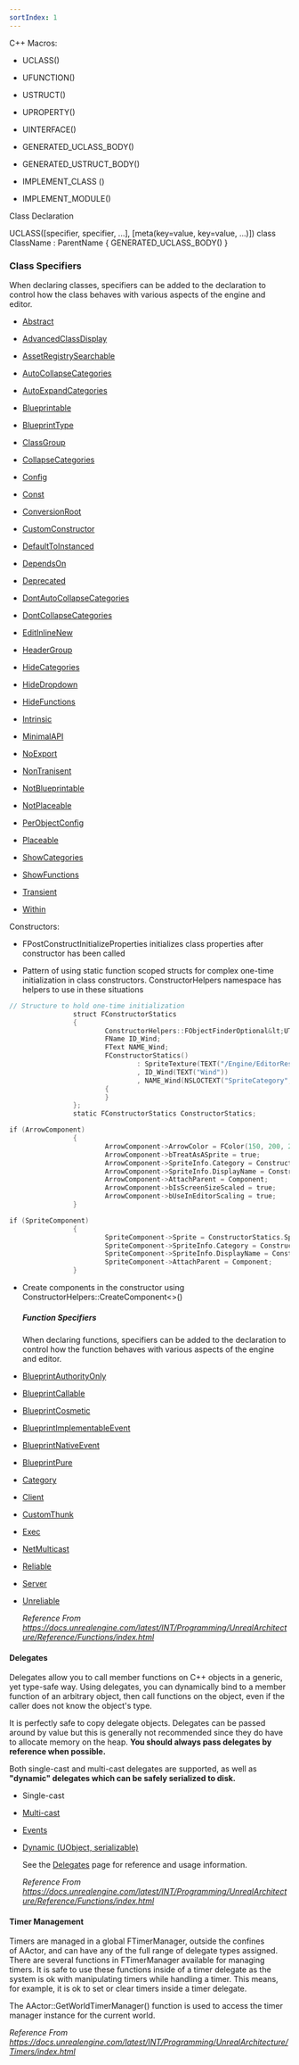 ```yaml
---
sortIndex: 1
---
```


C++ Macros:

- UCLASS()

- UFUNCTION()

- USTRUCT()

- UPROPERTY()

- UINTERFACE()

- GENERATED_UCLASS_BODY()

- GENERATED_USTRUCT_BODY()

- IMPLEMENT_CLASS ()

- IMPLEMENT_MODULE()

Class Declaration

UCLASS(\[specifier, specifier, ...], \[meta(key=value, key=value, ...)]) 
class ClassName : ParentName 
{ 
GENERATED_UCLASS_BODY() 
}

### Class Specifiers

When declaring classes, specifiers can be added to the declaration to control how the class behaves with various aspects of the engine and editor.

- [Abstract](https://docs.unrealengine.com/latest/INT/Programming/UnrealArchitecture/Reference/Classes/Specifiers/Abstract/index.html)

- [AdvancedClassDisplay](https://docs.unrealengine.com/latest/INT/Programming/UnrealArchitecture/Reference/Classes/S)

- [AssetRegistrySearchable](https://docs.unrealengine.com/latest/INT/Programming/UnrealArchitecture/Reference/Classes/Specifiers/AssetRegistrySearchable/index.html)

- [AutoCollapseCategories](https://docs.unrealengine.com/latest/INT/Programming/UnrealArchitecture/Reference/Classes/Specifiers/AutoCollapseCategories/index.html)

- [AutoExpandCategories](https://docs.unrealengine.com/latest/INT/Programming/UnrealArchitecture/Reference/Classes/Specifiers/AutoExpandCategories/index.html)

- [Blueprintable](https://docs.unrealengine.com/latest/INT/Programming/UnrealArchitecture/Reference/Classes/Specifiers/Blueprintable/index.html)

- [BlueprintType](https://docs.unrealengine.com/latest/INT/Programming/UnrealArchitecture/Reference/Classes/Specifiers/BlueprintType/index.html)

- [ClassGroup](https://docs.unrealengine.com/latest/INT/Programming/UnrealArchitecture/Reference/Classes/Specifiers/ClassGroup/index.html)

- [CollapseCategories](https://docs.unrealengine.com/latest/INT/Programming/UnrealArchitecture/Reference/Classes/Specifiers/CollapseCategories/index.html)

- [Config](https://docs.unrealengine.com/latest/INT/Programming/UnrealArchitecture/Reference/Classes/Specifiers/Config/index.html)

- [Const](https://docs.unrealengine.com/latest/INT/Programming/UnrealArchitecture/Reference/Classes/Specifiers/Const/index.html)

- [ConversionRoot](https://docs.unrealengine.com/latest/INT/Programming/UnrealArchitecture/Reference/Classes/Specifiers/ConversionRoot/index.html)

- [CustomConstructor](https://docs.unrealengine.com/latest/INT/Programming/UnrealArchitecture/Reference/Classes/Specifiers/CustomConstructor/index.html)

- [DefaultToInstanced](https://docs.unrealengine.com/latest/INT/Programming/UnrealArchitecture/Reference/Classes/Specifiers/DefaultToInstanced/index.html)

- [DependsOn](https://docs.unrealengine.com/latest/INT/Programming/UnrealArchitecture/Reference/Classes/Specifiers/DependsOn/index.html)

- [Deprecated](https://docs.unrealengine.com/latest/INT/Programming/UnrealArchitecture/Reference/Classes/Specifiers/Deprecated/index.html)

- [DontAutoCollapseCategories](https://docs.unrealengine.com/latest/INT/Programming/UnrealArchitecture/Reference/Classes/Specifiers/DontAutoCollapseCategories/index.html)

- [DontCollapseCategories](https://docs.unrealengine.com/latest/INT/Programming/UnrealArchitecture/Reference/Classes/Specifiers/DontCollapseCategories/index.html)

- [EditInlineNew](https://docs.unrealengine.com/latest/INT/Programming/UnrealArchitecture/Reference/Classes/Specifiers/EditInlineNew/index.html)

- [HeaderGroup](https://docs.unrealengine.com/latest/INT/Programming/UnrealArchitecture/Reference/Classes/Specifiers/HeaderGroup/index.html)

- [HideCategories](https://docs.unrealengine.com/latest/INT/Programming/UnrealArchitecture/Reference/Classes/Specifiers/HideCategories/index.html)

- [HideDropdown](https://docs.unrealengine.com/latest/INT/Programming/UnrealArchitecture/Reference/Classes/Specifiers/HideDropdown/index.html)

- [HideFunctions](https://docs.unrealengine.com/latest/INT/Programming/UnrealArchitecture/Reference/Classes/Specifiers/HideFunctions/index.html)

- [Intrinsic](https://docs.unrealengine.com/latest/INT/Programming/UnrealArchitecture/Reference/Classes/Specifiers/Intrinsic/index.html)

- [MinimalAPI](https://docs.unrealengine.com/latest/INT/Programming/UnrealArchitecture/Reference/Classes/Specifiers/MinimalAPI/index.html)

- [NoExport](https://docs.unrealengine.com/latest/INT/Programming/UnrealArchitecture/Reference/Classes/Specifiers/NoExport/index.html)

- [NonTranisent](https://docs.unrealengine.com/latest/INT/Programming/UnrealArchitecture/Reference/Classes/Specifiers/NonTransient/index.html)

- [NotBlueprintable](https://docs.unrealengine.com/latest/INT/Programming/UnrealArchitecture/Reference/Classes/Specifiers/NotBlueprintable/index.html)

- [NotPlaceable](https://docs.unrealengine.com/latest/INT/Programming/UnrealArchitecture/Reference/Classes/Specifiers/NotPlaceable/index.html)

- [PerObjectConfig](https://docs.unrealengine.com/latest/INT/Programming/UnrealArchitecture/Reference/Classes/Specifiers/PerObjectConfig/index.html)

- [Placeable](https://docs.unrealengine.com/latest/INT/Programming/UnrealArchitecture/Reference/Classes/Specifiers/Placeable/index.html)

- [ShowCategories](https://docs.unrealengine.com/latest/INT/Programming/UnrealArchitecture/Reference/Classes/Specifiers/ShowCategories/index.html)

- [ShowFunctions](https://docs.unrealengine.com/latest/INT/Programming/UnrealArchitecture/Reference/Classes/Specifiers/ShowFunctions/index.html)

- [Transient](https://docs.unrealengine.com/latest/INT/Programming/UnrealArchitecture/Reference/Classes/Specifiers/Transient/index.html)

- [Within](https://docs.unrealengine.com/latest/INT/Programming/UnrealArchitecture/Reference/Classes/Specifiers/Within/index.html)

Constructors:

- FPostConstructInitializeProperties initializes class properties after constructor has been called

- Pattern of using static function scoped structs for complex one-time initialization in class constructors. ConstructorHelpers namespace has helpers to use in these situations

```cpp
// Structure to hold one-time initialization  
                struct FConstructorStatics  
                {  
                        ConstructorHelpers::FObjectFinderOptional&lt;UTexture2D> SpriteTexture;  
                        FName ID_Wind;  
                        FText NAME_Wind;  
                        FConstructorStatics()  
                                : SpriteTexture(TEXT("/Engine/EditorResources/S_WindDirectional"))  
                                , ID_Wind(TEXT("Wind"))  
                                , NAME_Wind(NSLOCTEXT("SpriteCategory", "Wind", "Wind"))  
                        {  
                        }  
                };  
                static FConstructorStatics ConstructorStatics;

if (ArrowComponent)  
                {  
                        ArrowComponent->ArrowColor = FColor(150, 200, 255);  
                        ArrowComponent->bTreatAsASprite = true;  
                        ArrowComponent->SpriteInfo.Category = ConstructorStatics.ID_Wind;  
                        ArrowComponent->SpriteInfo.DisplayName = ConstructorStatics.NAME_Wind;  
                        ArrowComponent->AttachParent = Component;  
                        ArrowComponent->bIsScreenSizeScaled = true;  
                        ArrowComponent->bUseInEditorScaling = true;  
                }

if (SpriteComponent)  
                {  
                        SpriteComponent->Sprite = ConstructorStatics.SpriteTexture.Get();  
                        SpriteComponent->SpriteInfo.Category = ConstructorStatics.ID_Wind;  
                        SpriteComponent->SpriteInfo.DisplayName = ConstructorStatics.NAME_Wind;  
                        SpriteComponent->AttachParent = Component;  
                }
```

- Create components in the constructor using ConstructorHelpers::CreateComponent&lt;>()

  ##### Function Specifiers

  When declaring functions, specifiers can be added to the declaration to control how the function behaves with various aspects of the engine and editor.

- [BlueprintAuthorityOnly](https://docs.unrealengine.com/latest/INT/Programming/UnrealArchitecture/Reference/Functions/Specifiers/BlueprintAuthorityOnly/index.html)

- [BlueprintCallable](https://docs.unrealengine.com/latest/INT/Programming/UnrealArchitecture/Reference/Functions/Specifiers/BlueprintCallable/index.html)

- [BlueprintCosmetic](https://docs.unrealengine.com/latest/INT/Programming/UnrealArchitecture/Reference/Functions/Specifiers/BlueprintCosmetic/index.html)

- [BlueprintImplementableEvent](https://docs.unrealengine.com/latest/INT/Programming/UnrealArchitecture/Reference/Functions/Specifiers/BlueprintImplementableEvent/index.html)

- [BlueprintNativeEvent](https://docs.unrealengine.com/latest/INT/Programming/UnrealArchitecture/Reference/Functions/Specifiers/BlueprintNativeEvent/index.html)

- [BlueprintPure](https://docs.unrealengine.com/latest/INT/Programming/UnrealArchitecture/Reference/Functions/Specifiers/BlueprintPure/index.html)

- [Category](https://docs.unrealengine.com/latest/INT/Programming/UnrealArchitecture/Reference/Functions/Specifiers/Category/index.html)

- [Client](https://docs.unrealengine.com/latest/INT/Programming/UnrealArchitecture/Reference/Functions/Specifiers/Client/index.html)

- [CustomThunk](https://docs.unrealengine.com/latest/INT/Programming/UnrealArchitecture/Reference/Functions/Specifiers/CustomThunk/index.html)

- [Exec](https://docs.unrealengine.com/latest/INT/Programming/UnrealArchitecture/Reference/Functions/Specifiers/Exec/index.html)

- [NetMulticast](https://docs.unrealengine.com/latest/INT/Programming/UnrealArchitecture/Reference/Functions/Specifiers/NetMulticast/index.html)

- [Reliable](https://docs.unrealengine.com/latest/INT/Programming/UnrealArchitecture/Reference/Functions/Specifiers/Reliable/index.html)

- [Server](https://docs.unrealengine.com/latest/INT/Programming/UnrealArchitecture/Reference/Functions/Specifiers/Server/index.html)

- [Unreliable](https://docs.unrealengine.com/latest/INT/Programming/UnrealArchitecture/Reference/Functions/Specifiers/Unreliable/index.html)

  *Reference From <https://docs.unrealengine.com/latest/INT/Programming/UnrealArchitecture/Reference/Functions/index.html>*

#### Delegates

 Delegates allow you to call member functions on C++ objects in a generic, yet type-safe way. Using delegates, you can dynamically bind to a member function of an arbitrary object, then call functions on the object, even if the caller does not know the object's type.

 It is perfectly safe to copy delegate objects. Delegates can be passed around by value but this is generally not recommended since they do have to allocate memory on the heap. **You should always pass delegates by reference when possible.**

 Both single-cast and multi-cast delegates are supported, as well as **"dynamic" delegates which can be safely serialized to disk.**

- Single-cast

- [Multi-cast](https://docs.unrealengine.com/en-us/Programming/UnrealArchitecture/Delegates/Multicast)

- [Events](https://docs.unrealengine.com/en-us/Programming/UnrealArchitecture/Delegates/Events)

- [Dynamic (UObject, serializable)](https://docs.unrealengine.com/en-us/Programming/UnrealArchitecture/Delegates/Dynamic)

  See the [Delegates](https://docs.unrealengine.com/en-us/Programming/UnrealArchitecture/Delegates) page for reference and usage information.

  *Reference From <https://docs.unrealengine.com/latest/INT/Programming/UnrealArchitecture/Reference/Functions/index.html>*

#### Timer Management

Timers are managed in a global FTimerManager, outside the confines of AActor, and can have any of the full range of delegate types assigned. There are several functions in FTimerManager available for managing timers. It is safe to use these functions inside of a timer delegate as the system is ok with manipulating timers while handling a timer. This means, for example, it is ok to set or clear timers inside a timer delegate.

The AActor::GetWorldTimerManager() function is used to access the timer manager instance for the current world.

*Reference From <https://docs.unrealengine.com/latest/INT/Programming/UnrealArchitecture/Timers/index.html>*
